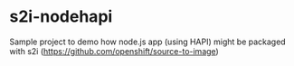 # s2i-nodehapi

Sample project to demo how node.js app (using HAPI) might be packaged with s2i (https://github.com/openshift/source-to-image)
